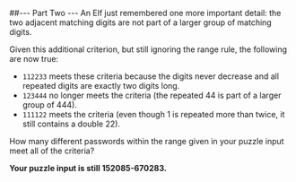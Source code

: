 ##--- Part Two ---
  An Elf just remembered one more important detail: the two adjacent matching digits are not part of a larger group of matching digits.
  
  Given this additional criterion, but still ignoring the range rule, the following are now true:
  
  - `112233` meets these criteria because the digits never decrease and all repeated digits are exactly two digits long.
  - `123444` no longer meets the criteria (the repeated 44 is part of a larger group of 444).
  - `111122` meets the criteria (even though 1 is repeated more than twice, it still contains a double 22).
  
  How many different passwords within the range given in your puzzle input meet all of the criteria?
  
  **Your puzzle input is still 152085-670283.**